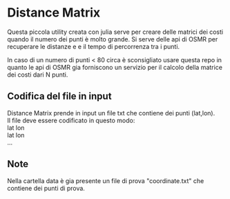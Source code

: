 # Distance Matrix

Questa piccola utility creata con julia serve per creare delle matrici dei costi quando il numero dei punti è molto grande.
Si serve delle api di OSMR per recuperare le distanze e e il tempo di percorrenza tra i punti.

In caso di un numero di punti < 80 circa è sconsigliato usare questa repo in quanto le api di OSMR gia forniscono un servizio per il calcolo della matrice dei costi 
dari N punti.

## Codifica del file in input

Distance Matrix prende in input un file txt che contiene dei punti (lat,lon).  
Il file deve essere codificato in questo modo:  
lat lon  
lat lon   
... 

## Note 

Nella cartella data è gia presente un file di prova "coordinate.txt" che contiene dei punti di prova.

